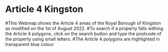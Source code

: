 # Article 4 Kingston
#This Webmap shows the Article 4 areas of the Royal Borough of Kingston as modified on the 1st of August 2022. 
#To search if a property falls withing the Article 4 polygons, click on the search button and type the postcode of the property using small letters. 
#The Article 4 polygons are highlighted in transparent blue colour
